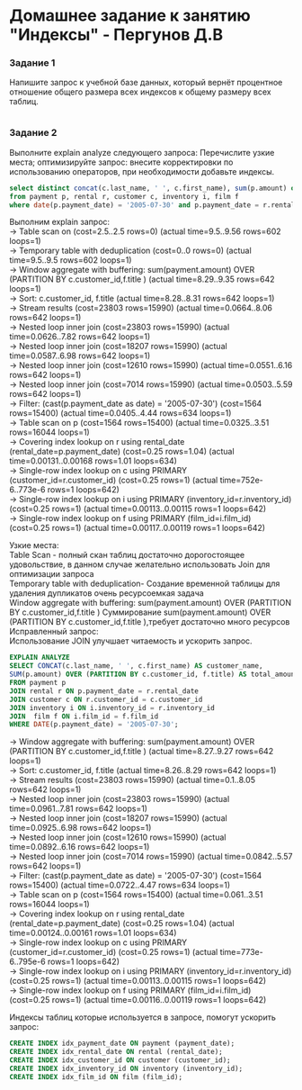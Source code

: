 # Домашнее задание к занятию "Индексы" - Пергунов Д.В

### Задание 1
Напишите запрос к учебной базе данных, который вернёт процентное отношение общего размера всех индексов к общему размеру всех таблиц.
```sql

```

### Задание 2
Выполните explain analyze следующего запроса:
Перечислите узкие места;
оптимизируйте запрос: внесите корректировки по использованию операторов, при необходимости добавьте индексы.
```sql
select distinct concat(c.last_name, ' ', c.first_name), sum(p.amount) over (partition by c.customer_id, f.title)
from payment p, rental r, customer c, inventory i, film f
where date(p.payment_date) = '2005-07-30' and p.payment_date = r.rental_date and r.customer_id = c.customer_id and i.inventory_id = r.inventory_id
```
Выполним explain запрос:  
-> Table scan on <temporary>  (cost=2.5..2.5 rows=0) (actual time=9.5..9.56 rows=602 loops=1)  
    -> Temporary table with deduplication  (cost=0..0 rows=0) (actual time=9.5..9.5 rows=602 loops=1)  
        -> Window aggregate with buffering: sum(payment.amount) OVER (PARTITION BY c.customer_id,f.title )   (actual time=8.29..9.35 rows=642 loops=1)  
            -> Sort: c.customer_id, f.title  (actual time=8.28..8.31 rows=642 loops=1)  
                -> Stream results  (cost=23803 rows=15990) (actual time=0.0664..8.06 rows=642 loops=1)  
                    -> Nested loop inner join  (cost=23803 rows=15990) (actual time=0.0626..7.82 rows=642 loops=1)  
                        -> Nested loop inner join  (cost=18207 rows=15990) (actual time=0.0587..6.98 rows=642 loops=1)  
                            -> Nested loop inner join  (cost=12610 rows=15990) (actual time=0.0551..6.16 rows=642 loops=1)  
                                -> Nested loop inner join  (cost=7014 rows=15990) (actual time=0.0503..5.59 rows=642 loops=1)  
                                    -> Filter: (cast(p.payment_date as date) = '2005-07-30')  (cost=1564 rows=15400) (actual time=0.0405..4.44 rows=634 loops=1)  
                                        -> Table scan on p  (cost=1564 rows=15400) (actual time=0.0325..3.51 rows=16044 loops=1)  
                                    -> Covering index lookup on r using rental_date (rental_date=p.payment_date)  (cost=0.25 rows=1.04) (actual time=0.00131..0.00168 rows=1.01 loops=634)  
                                -> Single-row index lookup on c using PRIMARY (customer_id=r.customer_id)  (cost=0.25 rows=1) (actual time=752e-6..773e-6 rows=1 loops=642)  
                            -> Single-row index lookup on i using PRIMARY (inventory_id=r.inventory_id)  (cost=0.25 rows=1) (actual time=0.00113..0.00115 rows=1 loops=642)  
                        -> Single-row index lookup on f using PRIMARY (film_id=i.film_id)  (cost=0.25 rows=1) (actual time=0.00117..0.00119 rows=1 loops=642)  

Узкие места:  
Table Scan - полный скан таблиц достаточно дорогостоящее удовольствие, в данном случае желательно использовать Join для оптимизации запроса  
Temporary table with deduplication- Создание временной таблицы для удаления дупликатов очень ресурсоемкая задача  
Window aggregate with buffering: sum(payment.amount) OVER (PARTITION BY c.customer_id,f.title ) Суммирование sum(payment.amount) OVER (PARTITION BY c.customer_id,f.title ),требует достаточно много ресурсов  
Исправленный запрос:  
Использование JOIN улучшает читаемость и ускорить запрос.  

```sql
EXPLAIN ANALYZE
SELECT CONCAT(c.last_name, ' ', c.first_name) AS customer_name, 
SUM(p.amount) OVER (PARTITION BY c.customer_id, f.title) AS total_amount
FROM payment p
JOIN rental r ON p.payment_date = r.rental_date
JOIN customer c ON r.customer_id = c.customer_id
JOIN inventory i ON i.inventory_id = r.inventory_id
JOIN  film f ON i.film_id = f.film_id
WHERE DATE(p.payment_date) = '2005-07-30';
```
-> Window aggregate with buffering: sum(payment.amount) OVER (PARTITION BY c.customer_id,f.title )   (actual time=8.27..9.27 rows=642 loops=1)  
    -> Sort: c.customer_id, f.title  (actual time=8.26..8.29 rows=642 loops=1)  
        -> Stream results  (cost=23803 rows=15990) (actual time=0.1..8.05 rows=642 loops=1)  
            -> Nested loop inner join  (cost=23803 rows=15990) (actual time=0.0961..7.81 rows=642 loops=1)  
                -> Nested loop inner join  (cost=18207 rows=15990) (actual time=0.0925..6.98 rows=642 loops=1)  
                    -> Nested loop inner join  (cost=12610 rows=15990) (actual time=0.0892..6.16 rows=642 loops=1)  
                        -> Nested loop inner join  (cost=7014 rows=15990) (actual time=0.0842..5.57 rows=642 loops=1)  
                            -> Filter: (cast(p.payment_date as date) = '2005-07-30')  (cost=1564 rows=15400) (actual time=0.0722..4.47 rows=634 loops=1)  
                                -> Table scan on p  (cost=1564 rows=15400) (actual time=0.061..3.51 rows=16044 loops=1)  
                            -> Covering index lookup on r using rental_date (rental_date=p.payment_date)  (cost=0.25 rows=1.04) (actual time=0.00124..0.00161 rows=1.01 loops=634)  
                        -> Single-row index lookup on c using PRIMARY (customer_id=r.customer_id)  (cost=0.25 rows=1) (actual time=773e-6..795e-6 rows=1 loops=642)  
                    -> Single-row index lookup on i using PRIMARY (inventory_id=r.inventory_id)  (cost=0.25 rows=1) (actual time=0.00113..0.00115 rows=1 loops=642)  
                -> Single-row index lookup on f using PRIMARY (film_id=i.film_id)  (cost=0.25 rows=1) (actual time=0.00116..0.00119 rows=1 loops=642)  
                
Индексы таблиц которые используется в запросе, помогут ускорить запрос:
```sql
CREATE INDEX idx_payment_date ON payment (payment_date);
CREATE INDEX idx_rental_date ON rental (rental_date);
CREATE INDEX idx_customer_id ON customer (customer_id);
CREATE INDEX idx_inventory_id ON inventory (inventory_id);
CREATE INDEX idx_film_id ON film (film_id);
```

